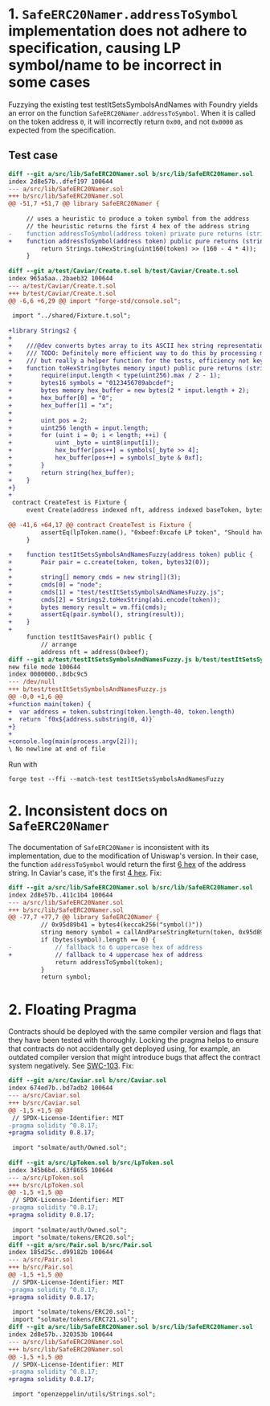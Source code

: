 # 1. `SafeERC20Namer.addressToSymbol` implementation does not adhere to specification, causing LP symbol/name to be incorrect in some cases

Fuzzying the existing test testItSetsSymbolsAndNames with Foundry yields an error on the function `SafeERC20Namer.addressToSymbol`. When it is called on the token address `0`, it will incorrectly return `0x00`, and not `0x0000` as expected from the specification.

## Test case

```diff
diff --git a/src/lib/SafeERC20Namer.sol b/src/lib/SafeERC20Namer.sol
index 2d8e57b..dfef197 100644
--- a/src/lib/SafeERC20Namer.sol
+++ b/src/lib/SafeERC20Namer.sol
@@ -51,7 +51,7 @@ library SafeERC20Namer {
 
     // uses a heuristic to produce a token symbol from the address
     // the heuristic returns the first 4 hex of the address string
-    function addressToSymbol(address token) private pure returns (string memory) {
+    function addressToSymbol(address token) public pure returns (string memory) {
         return Strings.toHexString(uint160(token) >> (160 - 4 * 4));
     }
 
diff --git a/test/Caviar/Create.t.sol b/test/Caviar/Create.t.sol
index 965a5aa..2baeb32 100644
--- a/test/Caviar/Create.t.sol
+++ b/test/Caviar/Create.t.sol
@@ -6,6 +6,29 @@ import "forge-std/console.sol";
 
 import "../shared/Fixture.t.sol";
 
+library Strings2 {
+
+    ///@dev converts bytes array to its ASCII hex string representation
+    /// TODO: Definitely more efficient way to do this by processing multiple (16?) bytes at once
+    /// but really a helper function for the tests, efficiency not key.
+    function toHexString(bytes memory input) public pure returns (string memory) {
+        require(input.length < type(uint256).max / 2 - 1);
+        bytes16 symbols = "0123456789abcdef";
+        bytes memory hex_buffer = new bytes(2 * input.length + 2);
+        hex_buffer[0] = "0";
+        hex_buffer[1] = "x";
+
+        uint pos = 2;
+        uint256 length = input.length;
+        for (uint i = 0; i < length; ++i) {
+            uint _byte = uint8(input[i]);
+            hex_buffer[pos++] = symbols[_byte >> 4];
+            hex_buffer[pos++] = symbols[_byte & 0xf];
+        }
+        return string(hex_buffer);
+    }
+}
+
 contract CreateTest is Fixture {
     event Create(address indexed nft, address indexed baseToken, bytes32 indexed merkleRoot);
 
@@ -41,6 +64,17 @@ contract CreateTest is Fixture {
         assertEq(lpToken.name(), "0xbeef:0xcafe LP token", "Should have set lp name");
     }
 
+    function testItSetsSymbolsAndNamesFuzzy(address token) public {
+        Pair pair = c.create(token, token, bytes32(0));
+
+        string[] memory cmds = new string[](3);
+        cmds[0] = "node";
+        cmds[1] = "test/testItSetsSymbolsAndNamesFuzzy.js";
+        cmds[2] = Strings2.toHexString(abi.encode(token));
+        bytes memory result = vm.ffi(cmds);
+        assertEq(pair.symbol(), string(result));
+    }
+
     function testItSavesPair() public {
         // arrange
         address nft = address(0xbeef);
diff --git a/test/testItSetsSymbolsAndNamesFuzzy.js b/test/testItSetsSymbolsAndNamesFuzzy.js
new file mode 100644
index 0000000..8dbc9c5
--- /dev/null
+++ b/test/testItSetsSymbolsAndNamesFuzzy.js
@@ -0,0 +1,6 @@
+function main(token) {
+  var address = token.substring(token.length-40, token.length)
+  return `f0x${address.substring(0, 4)}`
+}
+
+console.log(main(process.argv[2]));
\ No newline at end of file

```

Run with

```
forge test --ffi --match-test testItSetsSymbolsAndNamesFuzzy
```

# 2. Inconsistent docs on `SafeERC20Namer`

The documentation of `SafeERC20Namer` is inconsistent with its implementation, due to the modification of Uniswap's version. In their case, the function `addressToSymbol` would return the first [6 hex](https://github.com/Uniswap/solidity-lib/blob/master/contracts/libraries/SafeERC20Namer.sol#L51) of the address string. In Caviar's case, it's the first [4 hex](https://github.com/code-423n4/2022-12-caviar/blob/main/src/lib/SafeERC20Namer.sol#L53). Fix:

```diff
diff --git a/src/lib/SafeERC20Namer.sol b/src/lib/SafeERC20Namer.sol
index 2d8e57b..411c1b4 100644
--- a/src/lib/SafeERC20Namer.sol
+++ b/src/lib/SafeERC20Namer.sol
@@ -77,7 +77,7 @@ library SafeERC20Namer {
         // 0x95d89b41 = bytes4(keccak256("symbol()"))
         string memory symbol = callAndParseStringReturn(token, 0x95d89b41);
         if (bytes(symbol).length == 0) {
-            // fallback to 6 uppercase hex of address
+            // fallback to 4 uppercase hex of address
             return addressToSymbol(token);
         }
         return symbol;

```

# 2. Floating Pragma

Contracts should be deployed with the same compiler version and flags that they have been tested with thoroughly. Locking the pragma helps to ensure that contracts do not accidentally get deployed using, for example, an outdated compiler version that might introduce bugs that affect the contract system negatively. See [SWC-103](https://swcregistry.io/docs/SWC-103). Fix: 

```diff
diff --git a/src/Caviar.sol b/src/Caviar.sol
index 674ed7b..bd7adb2 100644
--- a/src/Caviar.sol
+++ b/src/Caviar.sol
@@ -1,5 +1,5 @@
 // SPDX-License-Identifier: MIT
-pragma solidity ^0.8.17;
+pragma solidity 0.8.17;
 
 import "solmate/auth/Owned.sol";
 
diff --git a/src/LpToken.sol b/src/LpToken.sol
index 345b6bd..63f8655 100644
--- a/src/LpToken.sol
+++ b/src/LpToken.sol
@@ -1,5 +1,5 @@
 // SPDX-License-Identifier: MIT
-pragma solidity ^0.8.17;
+pragma solidity 0.8.17;
 
 import "solmate/auth/Owned.sol";
 import "solmate/tokens/ERC20.sol";
diff --git a/src/Pair.sol b/src/Pair.sol
index 185d25c..d99182b 100644
--- a/src/Pair.sol
+++ b/src/Pair.sol
@@ -1,5 +1,5 @@
 // SPDX-License-Identifier: MIT
-pragma solidity ^0.8.17;
+pragma solidity 0.8.17;
 
 import "solmate/tokens/ERC20.sol";
 import "solmate/tokens/ERC721.sol";
diff --git a/src/lib/SafeERC20Namer.sol b/src/lib/SafeERC20Namer.sol
index 2d8e57b..320353b 100644
--- a/src/lib/SafeERC20Namer.sol
+++ b/src/lib/SafeERC20Namer.sol
@@ -1,5 +1,5 @@
 // SPDX-License-Identifier: MIT
-pragma solidity ^0.8.17;
+pragma solidity 0.8.17;
 
 import "openzeppelin/utils/Strings.sol";
 

```

